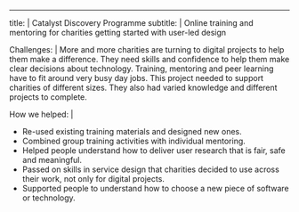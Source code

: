 ---
title: |
  Catalyst Discovery Programme
subtitle: |
  Online training and mentoring for charities getting started with user-led design

Challenges: |
 More and more charities are turning to digital projects to help them make a difference. They need skills and confidence to help them make clear decisions about technology.  Training, mentoring and peer learning have to fit around very busy day jobs. 
 This project needed to support charities of different sizes. They also had varied knowledge and different projects to complete.

How we helped: |
* Re-used existing training materials and designed new ones.
* Combined group training activities with individual mentoring.
* Helped people understand how to deliver user research that is fair, safe and meaningful.
* Passed on skills in service design that charities decided to use across their work, not only for digital projects.
* Supported people to understand how to choose a new piece of software or technology.
